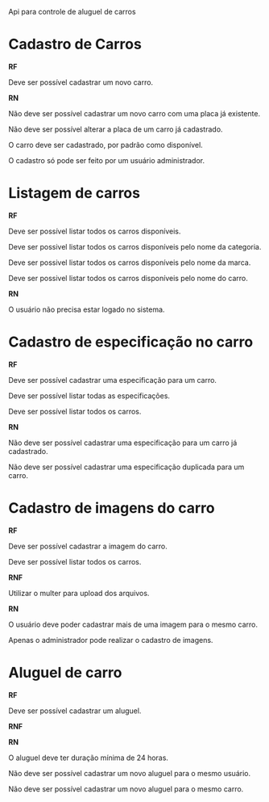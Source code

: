 Api para controle de aluguel de carros

# Cadastro de Carros

**RF** 

Deve ser possível cadastrar um novo carro.


**RN** 

Não deve ser possível cadastrar um novo carro com uma placa já existente.

Não deve ser possível alterar a placa de um carro já cadastrado.

O carro deve ser cadastrado, por padrão como disponível.

O cadastro só pode ser feito por um usuário administrador.


# Listagem de carros

**RF** 

Deve ser possível listar todos os carros disponíveis.

Deve ser possivel listar todos os carros disponíveis pelo nome da categoria.

Deve ser possivel listar todos os carros disponíveis pelo nome da marca.

Deve ser possivel listar todos os carros disponíveis pelo nome do carro.


**RN**

O usuário não precisa estar logado no sistema.

# Cadastro de especificação no carro

**RF**

Deve ser possível cadastrar uma especificação para um carro.

Deve ser possível listar todas as especificações.

Deve ser possível listar todos os carros.


**RN**

Não deve ser possível cadastrar uma especificação para um carro já cadastrado.

Não deve ser possível cadastrar uma especificação duplicada para um carro.


# Cadastro de imagens do carro
**RF**

Deve ser possível cadastrar a imagem do carro.

Deve ser possível listar todos os carros.


**RNF**

Utilizar o multer para upload dos arquivos.



**RN** 

O usuário deve poder cadastrar mais de uma imagem para o mesmo carro.

Apenas o administrador pode realizar o cadastro de imagens.


# Aluguel de carro

**RF**

Deve ser possível cadastrar um aluguel.


**RNF**

**RN**

O aluguel deve ter duração mínima de 24 horas.

Não deve ser possível cadastrar um novo aluguel para o mesmo usuário.

Não deve ser possível cadastrar um novo aluguel para o mesmo carro.
